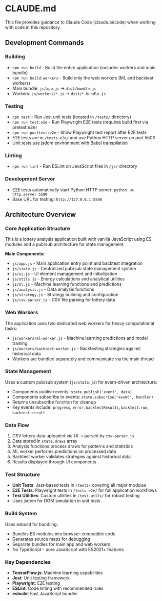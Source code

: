 # CLAUDE.md

This file provides guidance to Claude Code (claude.ai/code) when working with code in this repository.

## Development Commands

### Building
- `npm run build` - Build the entire application (includes workers and main bundle)
- `npm run build:workers` - Build only the web workers (ML and backtest workers)
- Main bundle: `js/app.js` → `dist/bundle.js`
- Workers: `js/workers/*.js` → `dist/*.bundle.js`

### Testing
- `npm test` - Run Jest unit tests (located in `/tests/` directory)
- `npm run test:e2e` - Run Playwright E2E tests (requires build first via pretest:e2e)
- `npm run posttest:e2e` - Show Playwright test report after E2E tests
- E2E tests are in `/tests-e2e/` and use Python HTTP server on port 5500
- Unit tests use jsdom environment with Babel transpilation

### Linting
- `npm run lint` - Run ESLint on JavaScript files in `/js/` directory

### Development Server
- E2E tests automatically start Python HTTP server: `python -m http.server 5500`
- Base URL for testing: `http://127.0.0.1:5500`

## Architecture Overview

### Core Application Structure
This is a lottery analysis application built with vanilla JavaScript using ES modules and a pub/sub architecture for state management.

**Main Components:**
- `js/app.js` - Main application entry point and backtest integration
- `js/state.js` - Centralized pub/sub state management system
- `js/ui.js` - UI element management and initialization
- `js/utils.js` - Energy calculations and analytical utilities
- `js/ml.js` - Machine learning functions and predictions
- `js/analysis.js` - Data analysis functions
- `js/strategy.js` - Strategy building and configuration
- `js/csv-parser.js` - CSV file parsing for lottery data

### Web Workers
The application uses two dedicated web workers for heavy computational tasks:
- `js/workers/ml-worker.js` - Machine learning predictions and model training
- `js/workers/backtest-worker.js` - Backtesting strategies against historical data
- Workers are bundled separately and communicate via the main thread

### State Management
Uses a custom pub/sub system (`js/state.js`) for event-driven architecture:
- Components publish events: `state.publish('event', data)`
- Components subscribe to events: `state.subscribe('event', handler)`
- Returns unsubscribe function for cleanup
- Key events include: `progress`, `error`, `backtestResults`, `backtest:run`, `backtest:result`

### Data Flow
1. CSV lottery data uploaded via UI → parsed by `csv-parser.js`
2. Data stored in `state.draws` array
3. Analysis functions process draws for patterns and statistics
4. ML worker performs predictions on processed data
5. Backtest worker validates strategies against historical data
6. Results displayed through UI components

### Test Structure
- **Unit Tests**: Jest-based tests in `/tests/` covering all major modules
- **E2E Tests**: Playwright tests in `/tests-e2e/` for full application workflows
- **Test Utilities**: Custom utilities in `/test-utils/` for robust testing
- Uses jsdom for DOM simulation in unit tests

### Build System
Uses esbuild for bundling:
- Bundles ES modules into browser-compatible code
- Generates source maps for debugging
- Separate bundles for main app and web workers
- No TypeScript - pure JavaScript with ES2021+ features

### Key Dependencies
- **TensorFlow.js**: Machine learning capabilities
- **Jest**: Unit testing framework
- **Playwright**: E2E testing
- **ESLint**: Code linting with recommended rules
- **esbuild**: Fast JavaScript bundler